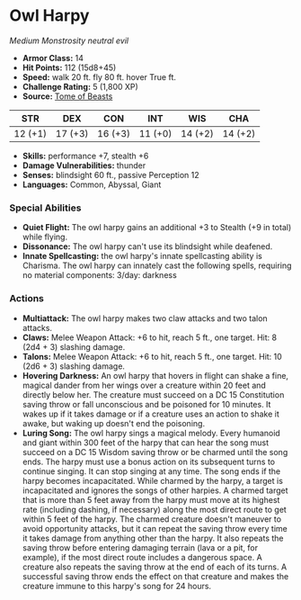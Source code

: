 # Owl Harpy

*Medium* *Monstrosity* *neutral evil*

- **Armor Class:** 14
- **Hit Points:** 112 (15d8+45)
- **Speed:** walk 20 ft. fly 80 ft. hover True ft.
- **Challenge Rating:** 5 (1,800 XP)
- **Source:** [Tome of Beasts](https://koboldpress.com/kpstore/product/tome-of-beasts-for-5th-edition-print/)

| STR | DEX | CON | INT | WIS | CHA |
| --- | --- | --- | --- | --- | --- |
| 12 (+1) | 17 (+3) | 16 (+3) | 11 (+0) | 14 (+2) | 14 (+2) |

- **Skills:** performance +7, stealth +6
- **Damage Vulnerabilities:** thunder
- **Senses:** blindsight 60 ft., passive Perception 12
- **Languages:** Common, Abyssal, Giant
### Special Abilities
- **Quiet Flight:** The owl harpy gains an additional +3 to Stealth (+9 in total) while flying.
- **Dissonance:** The owl harpy can't use its blindsight while deafened.
- **Innate Spellcasting:** the owl harpy's innate spellcasting ability is Charisma. The owl harpy can innately cast the following spells, requiring no material components:  3/day: darkness
### Actions
- **Multiattack:** The owl harpy makes two claw attacks and two talon attacks.
- **Claws:** Melee Weapon Attack: +6 to hit, reach 5 ft., one target. Hit: 8 (2d4 + 3) slashing damage.
- **Talons:** Melee Weapon Attack: +6 to hit, reach 5 ft., one target. Hit: 10 (2d6 + 3) slashing damage.
- **Hovering Darkness:** An owl harpy that hovers in flight can shake a fine, magical dander from her wings over a creature within 20 feet and directly below her. The creature must succeed on a DC 15 Constitution saving throw or fall unconscious and be poisoned for 10 minutes. It wakes up if it takes damage or if a creature uses an action to shake it awake, but waking up doesn't end the poisoning.
- **Luring Song:** The owl harpy sings a magical melody. Every humanoid and giant within 300 feet of the harpy that can hear the song must succeed on a DC 15 Wisdom saving throw or be charmed until the song ends. The harpy must use a bonus action on its subsequent turns to continue singing. It can stop singing at any time. The song ends if the harpy becomes incapacitated. While charmed by the harpy, a target is incapacitated and ignores the songs of other harpies. A charmed target that is more than 5 feet away from the harpy must move at its highest rate (including dashing, if necessary) along the most direct route to get within 5 feet of the harpy. The charmed creature doesn't maneuver to avoid opportunity attacks, but it can repeat the saving throw every time it takes damage from anything other than the harpy. It also repeats the saving throw before entering damaging terrain (lava or a pit, for example), if the most direct route includes a dangerous space. A creature also repeats the saving throw at the end of each of its turns. A successful saving throw ends the effect on that creature and makes the creature immune to this harpy's song for 24 hours.
